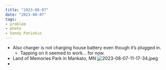 ```yaml
---
title: "2023-08-07"
date: "2023-08-07"
tags:
- problem
- photo
- Vandy Patinkin
---
```

- Also charger is not charging house battery even though it’s plugged in.
	- Tapping on it seemed to work... for now.
- Land of Memories Park in Mankato, MN
![2023-08-07-11-17-34.jpeg](/images/2023-08-07-11-17-34.jpeg)
-
